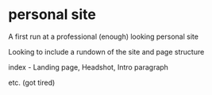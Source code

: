 # personal site
 A first run at a professional (enough) looking personal site

Looking to include a rundown of the site and page structure

index - Landing page, Headshot, Intro paragraph

etc. (got tired)